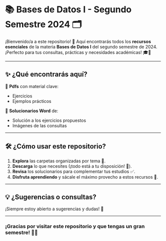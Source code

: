 # 📚 Bases de Datos I - Segundo Semestre 2024 🗂️

¡Bienvenido/a a este repositorio! 🌟 Aquí encontrarás todos los **recursos esenciales** de la materia **Bases de Datos I** del segundo semestre de 2024. ¡Perfecto para tus consultas, prácticas y necesidades académicas! 🎓📖

---

## ✨ ¿Qué encontrarás aquí?

📌 **Pdfs** con material clave:  
   - Ejercicios  
   - Ejemplos prácticos

📌 **Solucionarios Word** de:  
   - Solución a los ejercicios propuestos
   - Imágenes de las consultas

---

## 🛠️ ¿Cómo usar este repositorio?

1. **Explora** las carpetas organizadas por tema 📂.  
2. **Descarga** lo que necesites (¡todo está a tu disposición! 🤩).  
3. **Revisa** los solucionarios para complementar tus estudios ✅.  
4. **Disfruta aprendiendo** y sácale el máximo provecho a estos recursos 🚀.

---

## 💡 ¿Sugerencias o consultas?

¡Siempre estoy abierto a sugerencias y dudas! 🌱

---

### ¡Gracias por visitar este repositorio y que tengas un gran semestre! 💪🎉
